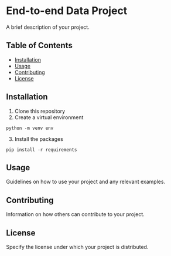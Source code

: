 # End-to-end Data Project

A brief description of your project.

## Table of Contents

- [Installation](#installation)
- [Usage](#usage)
- [Contributing](#contributing)
- [License](#license)

## Installation

1. Clone this repository
2. Create a virtual environment

`python -m venv env`

3. Install the packages

`pip install -r requirements`

## Usage

Guidelines on how to use your project and any relevant examples.

## Contributing

Information on how others can contribute to your project.

## License

Specify the license under which your project is distributed.
